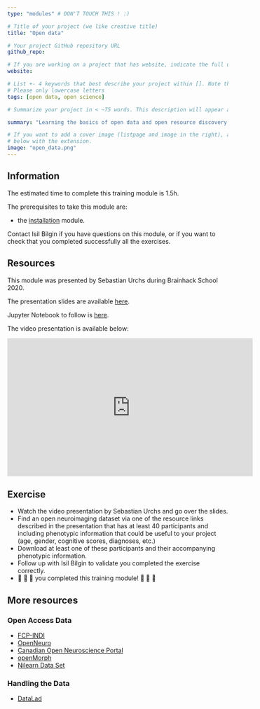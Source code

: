 ```yaml
---
type: "modules" # DON'T TOUCH THIS ! :)

# Title of your project (we like creative title)
title: "Open data"

# Your project GitHub repository URL
github_repo:

# If you are working on a project that has website, indicate the full url including "https://" below or leave it empty.
website:

# List +- 4 keywords that best describe your project within []. Note that the project summary also involves a number of key words. Those are listed on top of the [github repository](https://github.com/PSY6983-2021/project_template), click `manage topics`.
# Please only lowercase letters
tags: [open data, open science]

# Summarize your project in < ~75 words. This description will appear at the top of your page and on the list page with other projects..

summary: "Learning the basics of open data and open resource discovery."

# If you want to add a cover image (listpage and image in the right), add it to your directory and indicate the name
# below with the extension.
image: "open_data.png"
---
```

<!-- This is an html comment and this won't appear in the rendered page. You are now editing the "content" area, the core of your description. Everything that you can do in markdown is allowed below. We added a couple of comments to guide your through documenting your progress. -->

## Information

The estimated time to complete this training module is 1.5h.

The prerequisites to take this module are:
 * the [installation](/modules/installation) module.

Contact Isil Bilgin if you have questions on this module, or if you want to check that you completed successfully all the exercises.

## Resources
This module was presented by Sebastian Urchs during Brainhack School 2020.

The presentation slides are available [here](https://docs.google.com/presentation/d/19pp-SwWI-Fi72BCsht_7SAj-uFp0-ijBqRc31sy2-Ag).

Jupyter Notebook to follow is [here](https://mybinder.org/v2/gh/school-brainhack/bhs_nilearn_example/HEAD?labpath=nilearn_demo.ipynb).

The video presentation is available below:
<iframe width="560" height="315" src="https://www.youtube.com/embed/OEhgEo5IAmk" title="YouTube video player" frameborder="0" allow="accelerometer; autoplay; clipboard-write; encrypted-media; gyroscope; picture-in-picture" allowfullscreen></iframe>


## Exercise

 * Watch the video presentation by Sebastian Urchs and go over the slides.
 * Find an open neuroimaging dataset via one of the resource links described in the presentation that has at least 40 participants and including phenotypic information that could be useful to your project (age, gender, cognitive scores, diagnoses, etc.)
 * Download at least one  of these participants and their accompanying phenotypic information.
 * Follow up with Isil Bilgin to validate you completed the exercise correctly.
 * 🎉 🎉 🎉 you completed this training module! 🎉 🎉 🎉

## More resources
### Open Access Data
- [FCP-INDI](http://fcon_1000.projects.nitrc.org/)
- [OpenNeuro](https://openneuro.org/)
- [Canadian Open Neuroscience Portal](https://portal.conp.ca/)
- [openMorph](https://github.com/cMadan/openMorph)
- [Nilearn Data Set](https://nilearn.github.io/stable/modules/datasets.html)

### Handling the Data
- [DataLad](http://handbook.datalad.org/en/latest/#)
